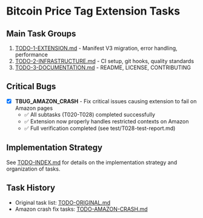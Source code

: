 # Bitcoin Price Tag Extension Tasks

## Main Task Groups

1. [TODO-1-EXTENSION.md](TODO-1-EXTENSION.md) - Manifest V3 migration, error handling, performance
2. [TODO-2-INFRASTRUCTURE.md](TODO-2-INFRASTRUCTURE.md) - CI setup, git hooks, quality standards
3. [TODO-3-DOCUMENTATION.md](TODO-3-DOCUMENTATION.md) - README, LICENSE, CONTRIBUTING

## Critical Bugs

- [x] **TBUG_AMAZON_CRASH** - Fix critical issues causing extension to fail on Amazon pages
  - ✅ All subtasks (T020-T028) completed successfully
  - ✅ Extension now properly handles restricted contexts on Amazon
  - ✅ Full verification completed (see test/T028-test-report.md)

## Implementation Strategy

See [TODO-INDEX.md](TODO-INDEX.md) for details on the implementation strategy and organization of tasks.

## Task History

- Original task list: [TODO-ORIGINAL.md](TODO-ORIGINAL.md)
- Amazon crash fix tasks: [TODO-AMAZON-CRASH.md](TODO-AMAZON-CRASH.md)